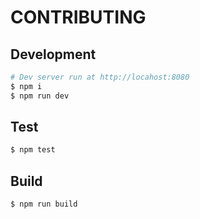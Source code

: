 # CONTRIBUTING

## Development

```bash
# Dev server run at http://locahost:8080
$ npm i
$ npm run dev
```

## Test

```bash
$ npm test
```

## Build

```
$ npm run build
```
